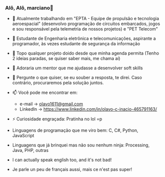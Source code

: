 ### Alô, Alô, marciano👋

- 🔭 Atualmente trabalhando em "EPTA - Equipe de propulsão e tecnologia aeroespacial" (desenvolvo programação de circuitos embarcados, jogos e sou responsável pela telemetria de nossos projetos) e "PET Telecom"
- 🌱 Estudante de Engenharia eletrônica e telecomunicações, aspirante a programador, às vezes estudante de segurança da informação
- 👯 Topo qualquer projeto doido desde que minha agenda permita (Tenho 2 ideias paradas, se quiser saber mais, me chama aí)
- 🤔 Adoraria um mentor que me ajudasse a desenvolver soft skills
- 💬 Pergunte o que quiser, se eu souber a resposta, te direi. Caso contrário, procuraremos pela solução juntos.
- 📫 Você pode me encontrar em:
  - e-mail -> olavo1611@gmail.com
  - LinkedIn -> https://www.linkedin.com/in/olavo-c-inacio-465791163/
- ⚡ Curiosidade engraçada: Pratinha no lol =p

- Linguagens de programação que me viro bem: C, C#, Python, JavaScript
- Linguagens que já brinquei mas não sou nenhum ninja: Processing, Java, PHP, outras

- I can actually speak english too, and it's not bad!
- Je parle un peu de français aussi, mais ce n'est pas super!
